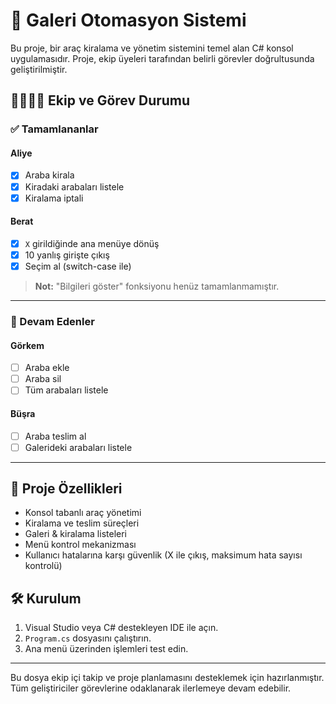 # 🚗 Galeri Otomasyon Sistemi

Bu proje, bir araç kiralama ve yönetim sistemini temel alan C# konsol uygulamasıdır. Proje, ekip üyeleri tarafından belirli görevler doğrultusunda geliştirilmiştir.

## 👨‍👩‍👧‍👦 Ekip ve Görev Durumu

### ✅ Tamamlananlar

#### Aliye
- [x] Araba kirala  
- [x] Kiradaki arabaları listele  
- [x] Kiralama iptali  

#### Berat
- [x] `X` girildiğinde ana menüye dönüş  
- [x] 10 yanlış girişte çıkış  
- [x] Seçim al (switch-case ile)  

> **Not:** "Bilgileri göster" fonksiyonu henüz tamamlanmamıştır.

---

### 🔄 Devam Edenler

#### Görkem
- [ ] Araba ekle  
- [ ] Araba sil  
- [ ] Tüm arabaları listele  

#### Büşra
- [ ] Araba teslim al  
- [ ] Galerideki arabaları listele  

---

## 🎯 Proje Özellikleri

- Konsol tabanlı araç yönetimi
- Kiralama ve teslim süreçleri
- Galeri & kiralama listeleri
- Menü kontrol mekanizması
- Kullanıcı hatalarına karşı güvenlik (X ile çıkış, maksimum hata sayısı kontrolü)

## 🛠 Kurulum

1. Visual Studio veya C# destekleyen IDE ile açın.
2. `Program.cs` dosyasını çalıştırın.
3. Ana menü üzerinden işlemleri test edin.

---

Bu dosya ekip içi takip ve proje planlamasını desteklemek için hazırlanmıştır. Tüm geliştiriciler görevlerine odaklanarak ilerlemeye devam edebilir.

